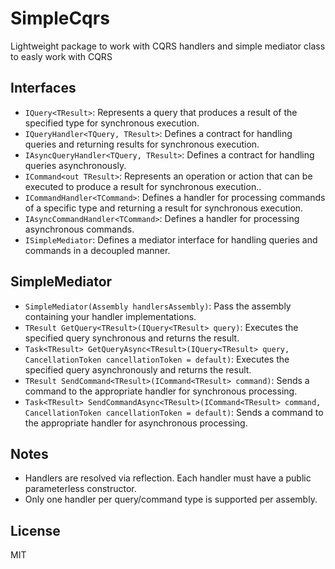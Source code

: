 # SimpleCqrs
Lightweight package to work with CQRS handlers and simple mediator class to easly work with CQRS

## Interfaces

- `IQuery<TResult>`: Represents a query that produces a result of the specified type for synchronous execution.
- `IQueryHandler<TQuery, TResult>`: Defines a contract for handling queries and returning results for synchronous execution.
- `IAsyncQueryHandler<TQuery, TResult>`: Defines a contract for handling queries asynchronously.
- `ICommand<out TResult>`: Represents an operation or action that can be executed to produce a result for synchronous execution..
- `ICommandHandler<TCommand>`: Defines a handler for processing commands of a specific type and returning a result for synchronous execution.
- `IAsyncCommandHandler<TCommand>`: Defines a handler for processing asynchronous commands.
- `ISimpleMediator`: Defines a mediator interface for handling queries and commands in a decoupled manner.

## SimpleMediator

- `SimpleMediator(Assembly handlersAssembly)`: Pass the assembly containing your handler implementations.
- `TResult GetQuery<TResult>(IQuery<TResult> query)`: Executes the specified query synchronous and returns the result.
- `Task<TResult> GetQueryAsync<TResult>(IQuery<TResult> query, CancellationToken cancellationToken = default)`: Executes the specified query asynchronously and returns the result.
- `TResult SendCommand<TResult>(ICommand<TResult> command)`: Sends a command to the appropriate handler for synchronous processing.
- `Task<TResult> SendCommandAsync<TResult>(ICommand<TResult> command, CancellationToken cancellationToken = default)`: Sends a command to the appropriate handler for asynchronous processing.

## Notes

- Handlers are resolved via reflection. Each handler must have a public parameterless constructor.
- Only one handler per query/command type is supported per assembly.

## License

MIT
